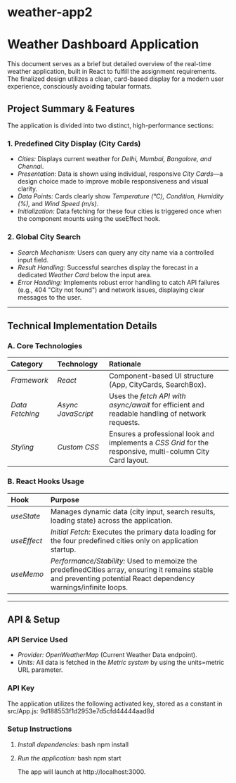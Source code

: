 # weather-app2
# Weather Dashboard Application

This document serves as a brief but detailed overview of the real-time weather application, built in React to fulfill the assignment requirements. The finalized design utilizes a clean, card-based display for a modern user experience, consciously avoiding tabular formats.

## Project Summary & Features

The application is divided into two distinct, high-performance sections:

### 1. Predefined City Display (City Cards)
* *Cities:* Displays current weather for *Delhi, Mumbai, Bangalore, and Chennai*.
* *Presentation:* Data is shown using individual, responsive *City Cards*—a design choice made to improve mobile responsiveness and visual clarity.
* *Data Points:* Cards clearly show *Temperature ($\text{°C}$), Condition, Humidity ($\%$),* and *Wind Speed ($\text{m/s}$)*.
* *Initialization:* Data fetching for these four cities is triggered once when the component mounts using the useEffect hook.

### 2. Global City Search
* *Search Mechanism:* Users can query any city name via a controlled input field.
* *Result Handling:* Successful searches display the forecast in a dedicated *Weather Card* below the input area.
* *Error Handling:* Implements robust error handling to catch API failures (e.g., 404 "City not found") and network issues, displaying clear messages to the user.

---

## Technical Implementation Details

### A. Core Technologies

| Category | Technology | Rationale |
| :--- | :--- | :--- |
| *Framework* | *React* | Component-based UI structure (App, CityCards, SearchBox). |
| *Data Fetching* | *Async JavaScript* | Uses the *fetch API with async/await* for efficient and readable handling of network requests. |
| *Styling* | *Custom CSS* | Ensures a professional look and implements a *CSS Grid* for the responsive, multi-column City Card layout. |

### B. React Hooks Usage

| Hook | Purpose |
| :--- | :--- |
| *useState* | Manages dynamic data (city input, search results, loading state) across the application. |
| *useEffect* | *Initial Fetch:* Executes the primary data loading for the four predefined cities only on application startup. |
| *useMemo* | *Performance/Stability:* Used to memoize the predefinedCities array, ensuring it remains stable and preventing potential React dependency warnings/infinite loops. |

---

## API & Setup

### API Service Used
* *Provider:* *OpenWeatherMap* (Current Weather Data endpoint).
* *Units:* All data is fetched in the *Metric system* by using the units=metric URL parameter.

### API Key
The application utilizes the following activated key, stored as a constant in src/App.js:
9d188553f1d2953e7d5cfd44444aad8d

### Setup Instructions

1.  *Install dependencies:*
    bash
    npm install 
    
2.  *Run the application:*
    bash
    npm start
    
    The app will launch at http://localhost:3000.
